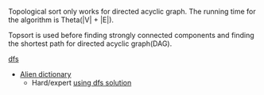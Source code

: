 
Topological sort only works for directed acyclic graph. The running time for the algorithm is Theta(|V| + |E|).

Topsort is used before finding strongly connected components and finding the shortest path for directed acyclic graph(DAG).

[dfs](dfs/)

- [Alien dictionary](https://leetcode.com/problems/alien-dictionary/)
	- Hard/expert [using dfs solution](https://leetcode.com/submissions/detail/642678980/)
